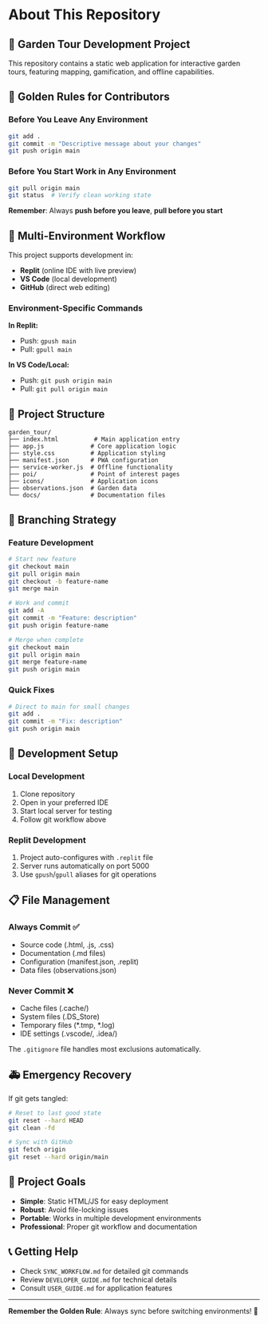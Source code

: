 # About This Repository

## 🌱 Garden Tour Development Project

This repository contains a static web application for interactive garden tours, featuring mapping, gamification, and offline capabilities.

## 🚨 Golden Rules for Contributors

### Before You Leave Any Environment
```bash
git add .
git commit -m "Descriptive message about your changes"
git push origin main
```

### Before You Start Work in Any Environment
```bash
git pull origin main
git status  # Verify clean working state
```

**Remember**: Always **push before you leave**, **pull before you start**

## 🔄 Multi-Environment Workflow

This project supports development in:
- **Replit** (online IDE with live preview)
- **VS Code** (local development)
- **GitHub** (direct web editing)

### Environment-Specific Commands

**In Replit:**
- Push: `gpush main`
- Pull: `gpull main`

**In VS Code/Local:**
- Push: `git push origin main`
- Pull: `git pull origin main`

## 📁 Project Structure

```
garden_tour/
├── index.html          # Main application entry
├── app.js             # Core application logic
├── style.css          # Application styling
├── manifest.json      # PWA configuration
├── service-worker.js  # Offline functionality
├── poi/               # Point of interest pages
├── icons/             # Application icons
├── observations.json  # Garden data
└── docs/              # Documentation files
```

## 🌿 Branching Strategy

### Feature Development
```bash
# Start new feature
git checkout main
git pull origin main
git checkout -b feature-name
git merge main

# Work and commit
git add -A
git commit -m "Feature: description"
git push origin feature-name

# Merge when complete
git checkout main
git pull origin main
git merge feature-name
git push origin main
```

### Quick Fixes
```bash
# Direct to main for small changes
git add .
git commit -m "Fix: description"
git push origin main
```

## 🔧 Development Setup

### Local Development
1. Clone repository
2. Open in your preferred IDE
3. Start local server for testing
4. Follow git workflow above

### Replit Development
1. Project auto-configures with `.replit` file
2. Server runs automatically on port 5000
3. Use `gpush`/`gpull` aliases for git operations

## 📋 File Management

### Always Commit ✅
- Source code (.html, .js, .css)
- Documentation (.md files)
- Configuration (manifest.json, .replit)
- Data files (observations.json)

### Never Commit ❌
- Cache files (.cache/)
- System files (.DS_Store)
- Temporary files (*.tmp, *.log)
- IDE settings (.vscode/, .idea/)

The `.gitignore` file handles most exclusions automatically.

## 🚑 Emergency Recovery

If git gets tangled:
```bash
# Reset to last good state
git reset --hard HEAD
git clean -fd

# Sync with GitHub
git fetch origin
git reset --hard origin/main
```

## 🎯 Project Goals

- **Simple**: Static HTML/JS for easy deployment
- **Robust**: Avoid file-locking issues
- **Portable**: Works in multiple development environments
- **Professional**: Proper git workflow and documentation

## 📞 Getting Help

- Check `SYNC_WORKFLOW.md` for detailed git commands
- Review `DEVELOPER_GUIDE.md` for technical details
- Consult `USER_GUIDE.md` for application features

---

**Remember the Golden Rule**: Always sync before switching environments! 🔄